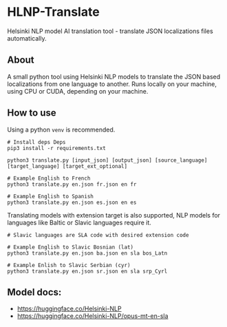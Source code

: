# HLNP-Translate

Helsinki NLP model AI translation tool - translate JSON localizations files automatically.

## About 

A small python tool using Helsinki NLP models to translate the JSON based localizations from one language to another.
Runs locally on your machine, using CPU or CUDA, depending on your machine.

## How to use

Using a python `venv` is recommended.

```
# Install deps Deps 
pip3 install -r requirements.txt
```

```
python3 translate.py [input_json] [output_json] [source_language] [target_language] [target_ext_optional]

# Example English to French
python3 translate.py en.json fr.json en fr

# Example English to Spanish
python3 translate.py en.json es.json en es
```

Translating models with extension target is also supported, NLP models for languages like Baltic or Slavic languages require it.

```
# Slavic languages are SLA code with desired extension code 

# Example English to Slavic Bosnian (lat)
python3 translate.py en.json ba.json en sla bos_Latn

# Example Enlish to Slavic Serbian (cyr)
python3 translate.py en.json sr.json en sla srp_Cyrl
```

## Model docs:

* https://huggingface.co/Helsinki-NLP
* https://huggingface.co/Helsinki-NLP/opus-mt-en-sla